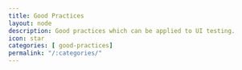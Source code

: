 ```yaml
---
title: Good Practices
layout: node
description: Good practices which can be applied to UI testing.
icon: star
categories: [ good-practices]
permalink: "/:categories/"
---
```


